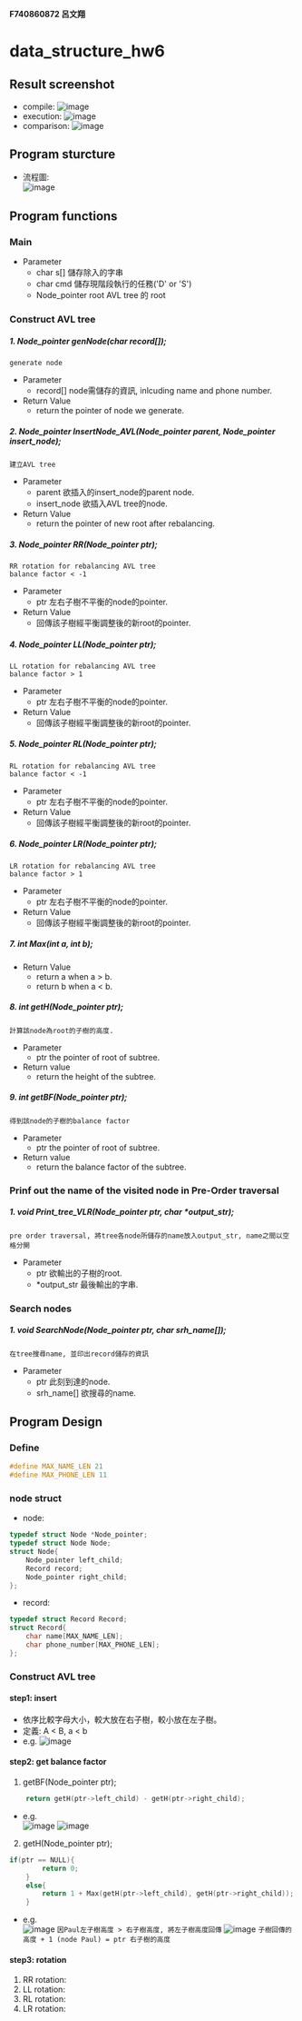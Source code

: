 #### F740860872 呂文翔
# data_structure_hw6
## Result screenshot
* compile:
![image](https://github.com/ShawnLu31/data_structure_hw6/blob/main/pic/compile.JPG)
* execution:
![image](https://github.com/ShawnLu31/data_structure_hw6/blob/main/pic/execution.JPG)
* comparison:
![image](https://github.com/ShawnLu31/data_structure_hw6/blob/main/pic/diff.JPG)
## Program sturcture
* 流程圖:  
![image](https://github.com/ShawnLu31/data_structure_hw6/blob/main/pic/structure.png)
## Program functions
### Main
* Parameter
	* char s[]  						儲存除入的字串
	* char cmd  						儲存現階段執行的任務('D' or 'S')
	* Node_pointer root 		AVL tree 的 root
### Construct AVL tree
##### 1. Node_pointer genNode(char record[]);
`generate node`  
* Parameter
	* record[]	node需儲存的資訊, inlcuding name and phone number.
* Return Value
	* return the pointer of node we generate.
##### 2. Node_pointer InsertNode_AVL(Node_pointer parent, Node_pointer insert_node);
`建立AVL tree`
* Parameter
	* parent       欲插入的insert_node的parent node.
	* insert_node  欲插入AVL tree的node.
* Return Value
	* return the pointer of new root after rebalancing.
##### 3. Node_pointer RR(Node_pointer ptr);
`RR rotation for rebalancing AVL tree `  
`balance factor < -1`
* Parameter
	* ptr   左右子樹不平衡的node的pointer.
* Return Value
	* 回傳該子樹經平衡調整後的新root的pointer.
##### 4. Node_pointer LL(Node_pointer ptr);
`LL rotation for rebalancing AVL tree `  
`balance factor > 1`
* Parameter
	* ptr   左右子樹不平衡的node的pointer.
* Return Value
	* 回傳該子樹經平衡調整後的新root的pointer.
##### 5. Node_pointer RL(Node_pointer ptr);
`RL rotation for rebalancing AVL tree `  
`balance factor < -1`
* Parameter
	* ptr   左右子樹不平衡的node的pointer.
* Return Value
	* 回傳該子樹經平衡調整後的新root的pointer.
##### 6. Node_pointer LR(Node_pointer ptr);
`LR rotation for rebalancing AVL tree `  
`balance factor > 1`
* Parameter
	* ptr   左右子樹不平衡的node的pointer.
* Return Value
	* 回傳該子樹經平衡調整後的新root的pointer.
##### 7. int Max(int a, int b);
* Return Value
	* return a when a > b.
	* return b when a < b.
##### 8. int getH(Node_pointer ptr);
`計算該node為root的子樹的高度.`
* Parameter
	* ptr   the pointer of root of subtree.
* Return value
	* return the height of the subtree.
##### 9. int getBF(Node_pointer ptr);
`得到該node的子樹的balance factor`
* Parameter
	* ptr   the pointer of root of subtree.
* Return value
	* return the balance factor of the subtree.
### Prinf out the name of the visited node in **Pre-Order** traversal
##### 1. void Print_tree_VLR(Node_pointer ptr, char *output_str);
`pre order traversal, 將tree各node所儲存的name放入output_str, name之間以空格分開`
* Parameter
	* ptr          欲輸出的子樹的root.
	* *output_str  最後輸出的字串.
### Search nodes
##### 1. void SearchNode(Node_pointer ptr, char srh_name[]);
`在tree搜尋name, 並印出record儲存的資訊`
* Parameter
	* ptr         此刻到達的node.
	* srh_name[]  欲搜尋的name.
## Program Design
### Define
```c
#define MAX_NAME_LEN 21
#define MAX_PHONE_LEN 11
```
### node struct
* node:
```c
typedef struct Node *Node_pointer;
typedef struct Node Node;
struct Node{
	Node_pointer left_child;
	Record record;
	Node_pointer right_child;
};
```
* record:
```c
typedef struct Record Record;
struct Record{
	char name[MAX_NAME_LEN];
	char phone_number[MAX_PHONE_LEN];
};
```
### Construct AVL tree
#### step1: insert
* 依序比較字母大小，較大放在右子樹，較小放在左子樹。
* 定義: A < B, a < b
* e.g.
![image](https://github.com/ShawnLu31/data_structure_hw6/blob/main/pic/insert.png)
#### step2: get balance factor
1. getBF(Node_pointer ptr);
```c
	return getH(ptr->left_child) - getH(ptr->right_child);
```
* e.g.  
![image](https://github.com/ShawnLu31/data_structure_hw6/blob/main/pic/bf1.png)
![image](https://github.com/ShawnLu31/data_structure_hw6/blob/main/pic/bf2.png)
2. getH(Node_pointer ptr);
```c
if(ptr == NULL){
		return 0;
	}
	else{
		return 1 + Max(getH(ptr->left_child), getH(ptr->right_child)); //回傳左右子樹較大的高度
	}
```
* e.g.  
![image](https://github.com/ShawnLu31/data_structure_hw6/blob/main/pic/h1.png)
`因Paul左子樹高度 > 右子樹高度, 將左子樹高度回傳`
![image](https://github.com/ShawnLu31/data_structure_hw6/blob/main/pic/h2.png)
`子樹回傳的高度 + 1 (node Paul) = ptr 右子樹的高度`
#### step3: rotation
1. RR rotation:
2. LL rotation:
3. RL rotation:
4. LR rotation:
